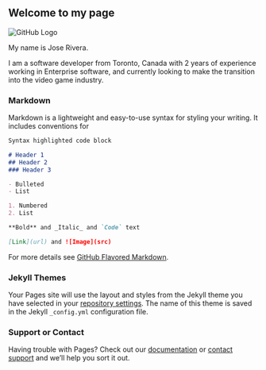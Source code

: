 ## Welcome to my page

![GitHub Logo](https://media-exp1.licdn.com/dms/image/C5603AQGBlWbAClxAKA/profile-displayphoto-shrink_400_400/0/1543073308274?e=1617235200&v=beta&t=BOqPad1ckiU3gOyE_Ct41dG-UcIgjW3p9X08zyrnaHc)

My name is Jose Rivera.

I am a software developer from Toronto, Canada with 2 years of experience working in Enterprise software, and currently looking to make the transition into the video game industry.

### Markdown

Markdown is a lightweight and easy-to-use syntax for styling your writing. It includes conventions for

```markdown
Syntax highlighted code block

# Header 1
## Header 2
### Header 3

- Bulleted
- List

1. Numbered
2. List

**Bold** and _Italic_ and `Code` text

[Link](url) and ![Image](src)
```

For more details see [GitHub Flavored Markdown](https://guides.github.com/features/mastering-markdown/).

### Jekyll Themes

Your Pages site will use the layout and styles from the Jekyll theme you have selected in your [repository settings](https://github.com/jose-c-rivera/jose-c-rivera.github.io/settings). The name of this theme is saved in the Jekyll `_config.yml` configuration file.

### Support or Contact

Having trouble with Pages? Check out our [documentation](https://docs.github.com/categories/github-pages-basics/) or [contact support](https://support.github.com/contact) and we’ll help you sort it out.
